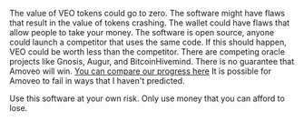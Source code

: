 The value of VEO tokens could go to zero.
The software might have flaws that result in the value of tokens crashing.
The wallet could have flaws that allow people to take your money.
The software is open source, anyone could launch a competitor that uses the same code. If this should happen, VEO could be worth less than the competitor.
There are competing oracle projects like Gnosis, Augur, and BitcoinHivemind. There is no guarantee that Amoveo will win. [You can compare our progress here](progress_reports/) 
It is possible for Amoveo to fail in ways that I haven't predicted.

Use this software at your own risk.
Only use money that you can afford to lose.
